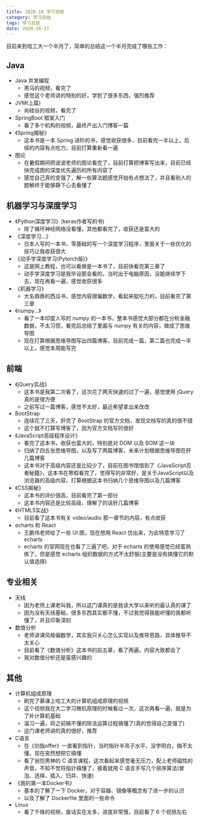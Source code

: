 ```yaml
---
title: 2020-10 学习总结
category: 学习总结
tags: 学习总结
date: 2020-10-27
---
```


目前来到哈工大一个半月了，简单的总结这一个半月完成了哪些工作：

## Java

- Java 并发编程
  - 黑马的视频，看完了
  - 感觉这个老师讲的特别的好，学到了很多东西，强烈推荐
- JVM(上篇) 
  - 尚硅谷的视频，看完了
- SpringBoot 框架入门
  - 看了多个机构的视频，最终产出入门博客一篇
- 《Spring揭秘》
  - 这本书是一本 Spring 进阶的书，感觉收获很多，目前看完一半以上，后续的内容有点吃力，目前打算重新看一遍
- 图论
  - 在暑假期间把波波老师的图论看完了，目前打算把博客写出来，目前已经快完成图的深度优先遍历的所有内容了
  - 感觉自己真的变强了，解一些算法题感觉开始有点想法了，并且看别人的题解终于能够静下心去看懂了

## 机器学习与深度学习

- 《Python深度学习》(keras作者写的书)
  - 除了循环神经网络没看懂，其他都看完了，收获还是蛮大的
- 《深度学习...》
  - 日本人写的一本书，零基础的写一个深度学习程序，里面关于一些优化的技巧让我收获很大
- 《动手学深度学习(Pytorch版)》
  - 这是网上教程，也可以看做是一本书了，目前快看完第三章了
  - 动手学深度学习是我毕设那会看的，当时出于电脑原因，没能继续学下去，现在再看一遍，感觉收获很多
- 《机器学习》
  - 大名鼎鼎的西瓜书，感觉内容很偏数学，看起来挺吃力的，目前看完了第三章
- 《numpy...》
  - 看了一本印度人写的 numpy 的一本书，整本书感觉大部分都在分析金融数据，不太习惯，看完后总结了里面与 numpy 有关的内容，做成了思维导图
  - 现在打算根据思维导图写出四篇博客，目前完成一篇，第二篇也完成一半以上，感觉本周能写完

## 前端

- 《jQuery实战》
  - 这本书是我第二次看了，这次花了两天快速的过了一遍，感觉使用 jQuery 真的是很方便
  - 之前写过一篇博客，感觉不太好，最近希望拿出来改改
- BootStrap
  - 连续花了三天，肝完了 BootStrap 的官方文档，发现文档写的真的很不错
  - 这个就不打算写博客了，因为官方文档写的很好
- 《JavaScript高级程序设计》
  - 看完了这本书，收获也蛮大的，特别是对 DOM 以及 BOM 这一块
  - 归纳了四五张思维导图，以及写了两篇博客，未来计划根据思维导图在肝几篇博客
  - 这本书对于高级内容还是比较少了，目前在图书馆借到了《JavaScript忍者秘籍》，这本书在寒假看完了，觉得写的非常好，是关于JavaScript以及浏览器的高级内容，打算根据这本书归纳几个思维导图以及几篇博客
- 《CSS揭秘》
  - 这本书的评价很高，目前看完了第一部分
  - 这本书内容还是比较高级，理解了的话肝几篇博客
- 《HTML5实战》
  - 目前看了这本书有关 video/audio 那一章节的内容，有点收获
- echarts 和 React
  - 王鹏伟老师给了一些 UI 图，现在想用 React 仿出来，为此特意学习了 echarts
  - echarts 的官网现在也看了三遍了吧，对于 echarts 的使用感觉已经蛮熟练了，但是感觉 echarts 组织数据的方式不太舒服(主要是没有搞懂它的默认值选择)

## 专业相关

- 天线
  - 因为老师上课老叫我，所以这门课真的是我读大学以来听的最认真的课了
  - 因为没有天线基础，很多东西其实都不懂，不过我觉得我能听懂的我都听懂了，并且印象深刻
- 数值分析
  - 老师讲课风格偏数学，其实我只关心怎么实现以及推导思路，具体推导不太关心
  - 目前看了《数值分析》这本书的前五章，看了两遍，内容大致都会了
  - 我对数值分析还是蛮感兴趣的

## 其他

- 计算机组成原理
  - 刷完了慕课上哈工大的计算机组成原理的视频
  - 这个视频我在大二学习微机原理的时候看过一次，这次再看一遍，就是为了补计算机基础
  - 温习一遍，将之前搞不懂的除法运算过程搞懂了(真的觉得自己变强了)
  - 这门课老师讲的真的很好，推荐
- C语言
  - 在《剑指offer》一直看到指针，当时指针半吊子水平，没学明白，搞不太懂，现在突然想把它搞懂
  - 看了翁恺男神的 C 语言课程，这次看起来感觉毫无压力，配上老师磁性的声音，不知不觉将指针搞懂了，接着就用 C 语言手写几个排序算法(冒泡、选择、插入、归并、快速)
- 《我的第一本Docker书》
  - 基本的了解了一下 Docker，对于容器、镜像等概念有了进一步的认识
  - 以及了解了 Dockerfile 里面的一些命令
- Linux
  - 看了千锋的视频，废话实在太多，进度非常慢，目前看了 6 个视频左右

